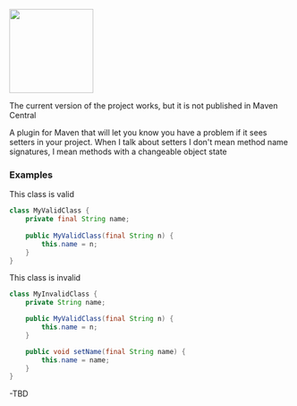 [<img src="https://raw.githubusercontent.com/l3r8yJ/sa-tan/8f6e97d0287f4f922b6cd685548490a48e26c496/s8an.svg" width="150"/>](https://www.l3r8y.ru/sa-tan/)

The current version of the project works, but it is not published in Maven Central

A plugin for Maven that will let you know you have a problem if it sees setters in your project. 
When I talk about setters I don't mean method name signatures, I mean methods with a changeable object state

### Examples
This class is valid
```java
class MyValidClass {
    private final String name;
    
    public MyValidClass(final String n) {
        this.name = n;
    }
}
```
This class is invalid

```java
class MyInvalidClass {
    private String name;

    public MyValidClass(final String n) {
        this.name = n;
    }

    public void setName(final String name) {
        this.name = name;
    }
}
```

-TBD
